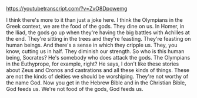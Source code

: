 https://youtubetranscript.com/?v=ZvO8Dpowemg

 I think there's more to it than just a joke here. I think the Olympians in the Greek context, we are the food of the gods. They dine on us. In Homer, in the Iliad, the gods go up when they're having the big battles with Achilles at the end. They're sitting in the trees and they're feasting. They're feasting on human beings. And there's a sense in which they cripple us. They, you know, cutting us in half. They diminish our strength. So who is this human being, Socrates? He's somebody who does attack the gods. The Olympians in the Euthyprope, for example, right? He says, I don't like these stories about Zeus and Cronos and castrations and all these kinds of things. These are not the kinds of deities we should be worshiping. They're not worthy of the name God. Now you get in the Hebrew Bible and in the Christian Bible, God feeds us. We're not food of the gods, God feeds us.